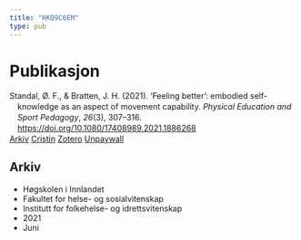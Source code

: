 ```yaml
---
title: "HKQ9C6EM"
type: pub
---
```

<h1>Publikasjon</h1>
<article id="csl-bib-container-HKQ9C6EM" class="csl-bib-container">
  <div class="csl-bib-body" style="line-height: 1.35; padding-left: 1em; text-indent:-1em;">
  <div class="csl-entry">Standal, &#xD8;. F., &amp; Bratten, J. H. (2021). &#x2018;Feeling better&#x2019;: embodied self-knowledge as an aspect of movement capability. <i>Physical Education and Sport Pedagogy</i>, <i>26</i>(3), 307&#x2013;316. <a href="https://doi.org/10.1080/17408989.2021.1886268">https://doi.org/10.1080/17408989.2021.1886268</a></div>
</div>
  <div class="csl-bib-buttons">
    <a href="#taxonomy-article-HKQ9C6EM" class="csl-bib-button">Arkiv</a>
    <a href alt="Cristin URL" class="csl-bib-button">Cristin</a>
    <a href alt="Zotero URL" class="csl-bib-button">Zotero</a>
    <a href="https://www.tandfonline.com/doi/pdf/10.1080/17408989.2021.1886268?needAccess=true" class="csl-bib-button">Unpaywall</a>
  </div>
  <div id="csl-bib-meta-container-HKQ9C6EM"></div>
</article>
<div id="csl-bib-meta-HKQ9C6EM" class="csl-bib-meta">
  <article id="taxonomy-article-HKQ9C6EM" class="taxonomy-article">
    <h1>Arkiv</h1>
    <ul>
      <li>Høgskolen i Innlandet</li>
      <li>Fakultet for helse- og sosialvitenskap</li>
      <li>Institutt for folkehelse- og idrettsvitenskap</li>
      <li>2021</li>
      <li>Juni</li>
    </ul>
  </article>
</div>
